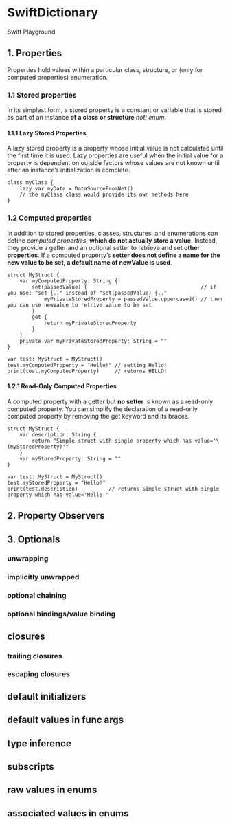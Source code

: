# SwiftDictionary
Swift Playground

## 1. Properties
Properties hold values within a particular class, structure, or (only for computed properties) enumeration.

### 1.1 Stored properties
In its simplest form, a stored property is a constant or variable that is stored as part of an instance **of a class or structure** _not! enum_. 

#### 1.1.1 Lazy Stored Properties
A lazy stored property is a property whose initial value is not calculated until the first time it is used. Lazy properties are useful when the initial value for a property is dependent on outside factors whose values are not known until after an instance’s initialization is complete.
```
class myClass {
    lazy var myData = DataSourceFromNet()
    // the myClass class would provide its own methods here
}
```

### 1.2 Computed properties
In addition to stored properties, classes, structures, and enumerations can define _computed properties_, **which do not actually store a value.** Instead, they provide a getter and an optional setter to retrieve and set **other properties**.
If a computed property’s **setter does not define a name for the new value to be set, a default name of newValue is used**.
```
struct MyStruct {
    var myComputedProperty: String {
        set(passedValue) {                                     // if you use: "set {.." instead of "set(passedValue) {.."
            myPrivateStoredProperty = passedValue.uppercased() // then you can use newValue to retrive value to be set
        }
        get {
            return myPrivateStoredProperty
        }
    }
    private var myPrivateStoredProperty: String = ""
}

var test: MyStruct = MyStruct()
test.myComputedProperty = "Hello!" // setting Hello!
print(test.myComputedProperty)     // returns HELLO!
```

#### 1.2.1 Read-Only Computed Properties
A computed property with a getter but **no setter** is known as a read-only computed property. You can simplify the declaration of a read-only computed property by removing the get keyword and its braces.
```
struct MyStruct {
    var description: String {
        return "Simple struct with single property which has value='\(myStoredProperty)'"
    }
    var myStoredProperty: String = ""
}

var test: MyStruct = MyStruct()
test.myStoredProperty = "Hello!"
print(test.description)          // returns Simple struct with single property which has value='Hello!'
```

## 2. Property Observers


## 3. Optionals

### unwrapping 

### implicitly unwrapped

### optional chaining

### optional bindings/value binding

## closures

### trailing closures

### escaping closures

## default initializers 



## default values in func args

## type inference

## subscripts

## raw values in enums

## associated values in enums
